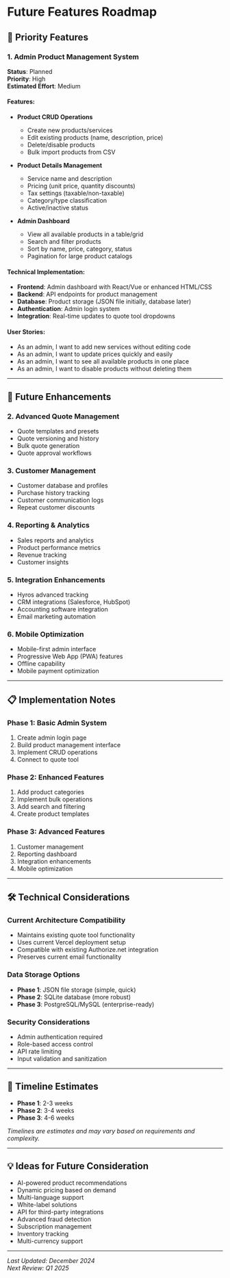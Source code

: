 # Future Features Roadmap

## 🎯 **Priority Features**

### **1. Admin Product Management System**
**Status**: Planned  
**Priority**: High  
**Estimated Effort**: Medium

#### **Features:**
- **Product CRUD Operations**
  - Create new products/services
  - Edit existing products (name, description, price)
  - Delete/disable products
  - Bulk import products from CSV

- **Product Details Management**
  - Service name and description
  - Pricing (unit price, quantity discounts)
  - Tax settings (taxable/non-taxable)
  - Category/type classification
  - Active/inactive status

- **Admin Dashboard**
  - View all available products in a table/grid
  - Search and filter products
  - Sort by name, price, category, status
  - Pagination for large product catalogs

#### **Technical Implementation:**
- **Frontend**: Admin dashboard with React/Vue or enhanced HTML/CSS
- **Backend**: API endpoints for product management
- **Database**: Product storage (JSON file initially, database later)
- **Authentication**: Admin login system
- **Integration**: Real-time updates to quote tool dropdowns

#### **User Stories:**
- As an admin, I want to add new services without editing code
- As an admin, I want to update prices quickly and easily
- As an admin, I want to see all available products in one place
- As an admin, I want to disable products without deleting them

---

## 🔮 **Future Enhancements**

### **2. Advanced Quote Management**
- Quote templates and presets
- Quote versioning and history
- Bulk quote generation
- Quote approval workflows

### **3. Customer Management**
- Customer database and profiles
- Purchase history tracking
- Customer communication logs
- Repeat customer discounts

### **4. Reporting & Analytics**
- Sales reports and analytics
- Product performance metrics
- Revenue tracking
- Customer insights

### **5. Integration Enhancements**
- Hyros advanced tracking
- CRM integrations (Salesforce, HubSpot)
- Accounting software integration
- Email marketing automation

### **6. Mobile Optimization**
- Mobile-first admin interface
- Progressive Web App (PWA) features
- Offline capability
- Mobile payment optimization

---

## 📋 **Implementation Notes**

### **Phase 1: Basic Admin System**
1. Create admin login page
2. Build product management interface
3. Implement CRUD operations
4. Connect to quote tool

### **Phase 2: Enhanced Features**
1. Add product categories
2. Implement bulk operations
3. Add search and filtering
4. Create product templates

### **Phase 3: Advanced Features**
1. Customer management
2. Reporting dashboard
3. Integration enhancements
4. Mobile optimization

---

## 🛠 **Technical Considerations**

### **Current Architecture Compatibility**
- Maintains existing quote tool functionality
- Uses current Vercel deployment setup
- Compatible with existing Authorize.net integration
- Preserves current email functionality

### **Data Storage Options**
- **Phase 1**: JSON file storage (simple, quick)
- **Phase 2**: SQLite database (more robust)
- **Phase 3**: PostgreSQL/MySQL (enterprise-ready)

### **Security Considerations**
- Admin authentication required
- Role-based access control
- API rate limiting
- Input validation and sanitization

---

## 📅 **Timeline Estimates**

- **Phase 1**: 2-3 weeks
- **Phase 2**: 3-4 weeks  
- **Phase 3**: 4-6 weeks

*Timelines are estimates and may vary based on requirements and complexity.*

---

## 💡 **Ideas for Future Consideration**

- AI-powered product recommendations
- Dynamic pricing based on demand
- Multi-language support
- White-label solutions
- API for third-party integrations
- Advanced fraud detection
- Subscription management
- Inventory tracking
- Multi-currency support

---

*Last Updated: December 2024*  
*Next Review: Q1 2025*

